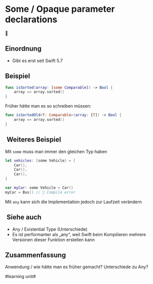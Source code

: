 # Some / Opaque parameter declarations
🚗

## Einordnung

- Gibt es erst seit Swift 5.7

## Beispiel

```swift
func isSorted(array: [some Comparable]) -> Bool {
    array == array.sorted()
}
```

Früher hätte man es so schreiben müssen:

```swift
func isSortedOld<T: Comparable>(array: [T]) -> Bool {
    array == array.sorted()
}
```


##  Weiteres Beispiel

Mit `some` muss man immer den gleichen Typ haben

```swift
let vehicles: [some Vehicle] = [ 
    Car(),
    Car(),
    Car(),
]

```

```swift
var myCar: some Vehicle = Car()
myCar = Bus() // 🔴 Compile error
```

Mit `any` kann sich die Implementation jedoch zur Laufzeit verändern

##  Siehe auch

- Any / Existential Type (Unterschiede)
- Es ist performanter als „any“, weil Swift beim Kompilieren mehrere Versionen dieser Funktion erstellen kann

## Zusammenfassung
Anwendung / wie hätte man es früher gemacht?
Unterschiede zu Any?

#learning unit#